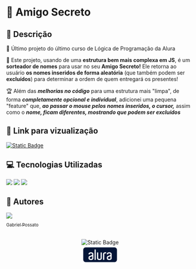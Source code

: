 # 🎁 Amigo Secreto

## 📰 Descrição

💬 Último projeto do último curso de Lógica de Programação da Alura

🚩 Este projeto, usando de uma **estrutura bem mais complexa em JS**, é um **sorteador de nomes** para usar no seu **Amigo Secreto!** Ele retorna ao usuário **os nomes inseridos de forma aleatória** (que também podem ser **excluídos**) para determinar a ordem de quem entregará os presentes!  

🏆 Além das **_melhorias no código_** para uma estrutura mais "limpa", de forma _**completamente opcional e individual**_, adicionei uma pequena "feature" que, **_ao passar o mouse pelos nomes inseridos, o cursor,_** assim como o **_nome, ficam diferentes, mostrando que podem ser excluídos_** 

## 🔗 Link para vizualização

<a href = "https://amigo-secreto-alpha-eight.vercel.app/"> <img alt="Static Badge" src="https://img.shields.io/badge/Clique aqui-blue?style=for-the-badge"> </a>

## 💻 Tecnologias Utilizadas
<img src="https://cdn.jsdelivr.net/gh/devicons/devicon@latest/icons/javascript/javascript-original.svg" height = "40"/> <img src="https://cdn.jsdelivr.net/gh/devicons/devicon@latest/icons/html5/html5-original.svg" height = "40"/> <img src="https://cdn.jsdelivr.net/gh/devicons/devicon@latest/icons/css3/css3-original.svg" height = "40" />

## 🙋 Autores
[<img loading="lazy" src="https://avatars.githubusercontent.com/u/136634888?v=4" width=80><br> <sub> Gabriel Possato </sub>](https://github.com/possatogabriel)
<br>
<br>
<p align = "center"> <img alt="Static Badge" src="https://img.shields.io/badge/STATUS%20%20%20%20%20%20%20%20%20%20%20%20%20%20%20-concluído-green?style=for-the-badge"> <br/> <img src = "assets/alura1.png" height = "50"></p>